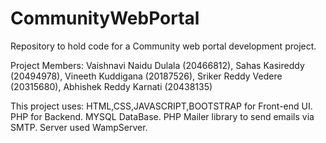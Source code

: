 # CommunityWebPortal
Repository to hold code for a Community web portal development project.

Project Members: 
Vaishnavi Naidu Dulala (20466812), Sahas Kasireddy (20494978), Vineeth Kuddigana (20187526), Sriker Reddy Vedere (20315680), Abhishek Reddy Karnati (20438135)

This project uses: HTML,CSS,JAVASCRIPT,BOOTSTRAP for Front-end UI. PHP for Backend. MYSQL DataBase. PHP Mailer library to send emails via SMTP. Server used WampServer.
